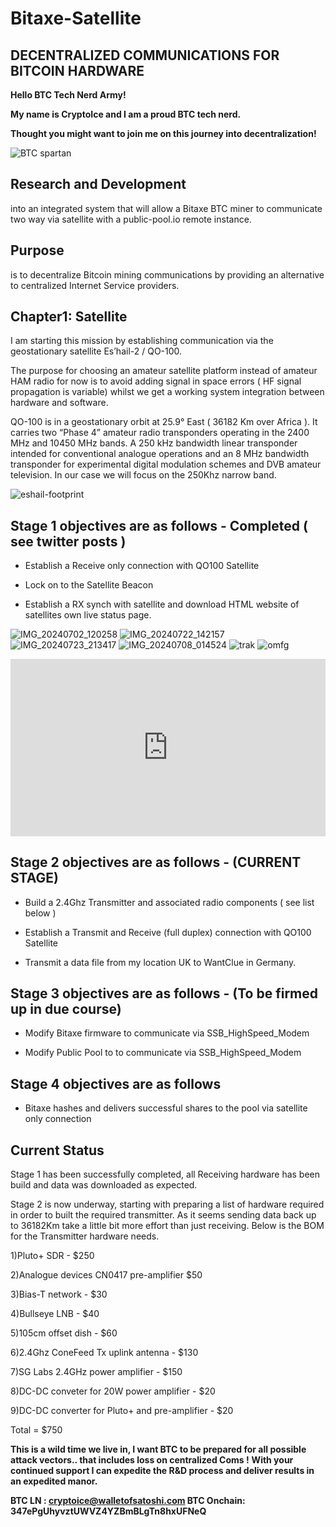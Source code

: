 
# Bitaxe-Satellite

## DECENTRALIZED COMMUNICATIONS FOR BITCOIN HARDWARE

**Hello BTC Tech Nerd Army!**

**My name is CryptoIce and I am a proud BTC tech nerd.** 

**Thought you might want to join me on this journey into decentralization!**

![BTC spartan](https://github.com/user-attachments/assets/b2f0130b-c58c-424d-8f9e-ec5d41c32a43)

## Research and Development 

into an integrated system that will allow a Bitaxe BTC miner to communicate two way via satellite with a public-pool.io remote instance.

## Purpose

is to decentralize Bitcoin mining communications by providing an alternative to centralized Internet Service providers.

## Chapter1: Satellite

I am starting this mission by establishing communication via the geostationary satellite Es’hail-2 / QO-100.

The purpose for choosing an amateur satellite platform instead of amateur HAM radio for now is to avoid adding signal in space errors ( HF signal propagation is variable) whilst we get a working system integration between hardware and software.

QO-100 is in a geostationary orbit at 25.9° East ( 36182 Km over Africa ). It carries two “Phase 4” amateur radio transponders operating in the 2400 MHz and 10450 MHz bands. A 250 kHz bandwidth linear transponder intended for conventional analogue operations and an 8 MHz bandwidth transponder for experimental digital modulation schemes and DVB amateur television. In our case we will focus on the 250Khz narrow band.

![eshail-footprint](https://github.com/user-attachments/assets/ddb29a05-e179-420b-9681-51a40983b3b7)

## Stage 1 objectives are as follows - Completed ( see twitter posts )

* Establish a Receive only connection with QO100 Satellite 

* Lock on to the Satellite Beacon 

* Establish a RX synch with satellite and download HTML website of satellites own live status page. 

![IMG_20240702_120258](https://github.com/user-attachments/assets/3eebef35-47fb-461c-8809-0bafb4168424)
![IMG_20240722_142157](https://github.com/user-attachments/assets/d0a7155a-19e3-4a63-8243-1d3b54705f67)
![IMG_20240723_213417](https://github.com/user-attachments/assets/bcbf63e0-101d-48f2-bd1e-bf9f00785eb1)
![IMG_20240708_014524](https://github.com/user-attachments/assets/6cb711ba-01f2-4382-8b3b-377accd2c297)
![trak](https://github.com/user-attachments/assets/d83b20f4-9870-49fc-af68-b958d59354e4)
![omfg](https://github.com/user-attachments/assets/6e2d8163-4547-45fa-b98c-b47da373537a)

<div style="position: relative; width: 100%; padding-bottom: 56.25%">
<iframe src="https://www.youtube.com/embed/og5Qzyo06EI" 
        title="QO100 RX success" frameborder="0" allowfullscreen
        allow="accelerometer; autoplay; clipboard-write; encrypted-media; gyroscope; picture-in-picture" 
        style="position: absolute; width: 100%; height: 100%;">
</iframe>
</div>


## Stage 2 objectives are as follows - (CURRENT STAGE)

* Build a 2.4Ghz Transmitter and associated radio components ( see list below ) 

* Establish a Transmit and Receive (full duplex) connection with QO100 Satellite 

* Transmit a data file from my location UK to WantClue in Germany. 



## Stage 3 objectives are as follows - (To be firmed up in due course)

* Modify Bitaxe firmware to communicate via SSB_HighSpeed_Modem 

* Modify Public Pool to to communicate via SSB_HighSpeed_Modem 



## Stage 4 objectives are as follows

* Bitaxe hashes and delivers successful shares to the pool via satellite only connection 



## Current Status

Stage 1 has been successfully completed, all Receiving hardware has been build and data was downloaded as expected.

Stage 2 is now underway, starting with preparing a list of hardware required in order to built the required transmitter. As it seems sending data back up to 36182Km take a little bit more effort than just receiving. Below is the BOM for the Transmitter hardware needs.

1)Pluto+ SDR - $250

2)Analogue devices CN0417 pre-amplifier $50

3)Bias-T network - $30

4)Bullseye LNB - $40

5)105cm offset dish - $60

6)2.4Ghz ConeFeed Tx uplink antenna - $130

7)SG Labs 2.4GHz power amplifier - $150

8)DC-DC conveter for 20W power amplifier - $20

9)DC-DC converter for Pluto+ and pre-amplifier - $20

Total = $750


**This is a wild time we live in, I want BTC to be prepared for all possible attack vectors.. that includes loss on centralized Coms !**
**With your continued support I can expedite the R&D process and deliver results in an expedited manor.** 

**BTC LN : cryptoice@walletofsatoshi.com BTC Onchain: 347ePgUhyvztUWVZ4YZBmBLgTn8hxUFNeQ**
